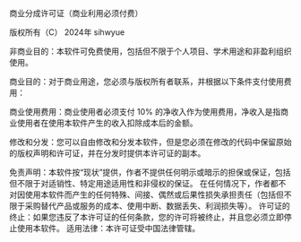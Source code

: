 商业分成许可证（商业利用必须付费）

版权所有（C） 2024年 sihwyue

非商业目的：本软件可免费使用，包括但不限于个人项目、学术用途和非盈利组织使用。

商业目的：对于商业用途，您必须与版权所有者联系，并根据以下条件支付使用费用：

商业使用费用：商业使用者必须支付 10% 的净收入作为使用费用，净收入是指商业使用者在使用本软件产生的收入扣除成本后的金额。

修改和分发：您可以自由修改和分发本软件，但是您必须在修改的代码中保留原始的版权声明和许可证，并在分发时提供本许可证的副本。

免责声明：本软件按“现状”提供，作者不提供任何明示或暗示的担保或保证，包括但不限于对适销性、特定用途适用性和非侵权的保证。
在任何情况下，作者都不对因使用本软件而产生的任何特殊、间接、偶然或后果性损失承担责任（包括但不限于采购替代产品或服务的成本、使用中断、数据丢失、利润损失等）。
许可证的终止：如果您违反了本许可证的任何条款，您的许可将被终止，并且您必须立即停止使用本软件。
适用法律：本许可证受中国法律管辖。
